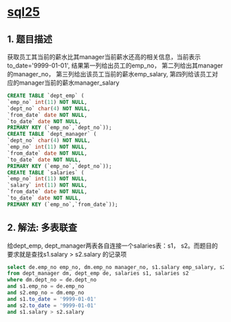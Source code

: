 # [sql25]()

## 1. 题目描述

获取员工其当前的薪水比其manager当前薪水还高的相关信息，当前表示to_date='9999-01-01',
结果第一列给出员工的emp_no，
第二列给出其manager的manager_no，
第三列给出该员工当前的薪水emp_salary,
第四列给该员工对应的manager当前的薪水manager_salary

```sql
CREATE TABLE `dept_emp` (
`emp_no` int(11) NOT NULL,
`dept_no` char(4) NOT NULL,
`from_date` date NOT NULL,
`to_date` date NOT NULL,
PRIMARY KEY (`emp_no`,`dept_no`));
CREATE TABLE `dept_manager` (
`dept_no` char(4) NOT NULL,
`emp_no` int(11) NOT NULL,
`from_date` date NOT NULL,
`to_date` date NOT NULL,
PRIMARY KEY (`emp_no`,`dept_no`));
CREATE TABLE `salaries` (
`emp_no` int(11) NOT NULL,
`salary` int(11) NOT NULL,
`from_date` date NOT NULL,
`to_date` date NOT NULL,
PRIMARY KEY (`emp_no`,`from_date`));
```

## 2. 解法: 多表联查

给dept_emp, dept_manager两表各自连接一个salaries表：s1， s2。而题目的要求就是查找s1.salary > s2.salary 的记录项

```sql
select de.emp_no emp_no, dm.emp_no manager_no, s1.salary emp_salary, s2.salary  manager_salary
from dept_manager dm, dept_emp de, salaries s1, salaries s2
where dm.dept_no = de.dept_no
and s1.emp_no = de.emp_no
and s2.emp_no = dm.emp_no
and s1.to_date = '9999-01-01'
and s2.to_date = '9999-01-01'
and s1.salary > s2.salary
```